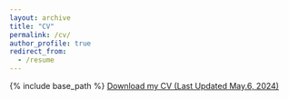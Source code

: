 ```yaml
---
layout: archive
title: "CV"
permalink: /cv/
author_profile: true
redirect_from:
  - /resume
---
```


{% include base_path %}
[Download my CV (Last Updated May.6, 2024)]({{base_path}}/files/CV_Fei_Zhao(May2024).pdf)